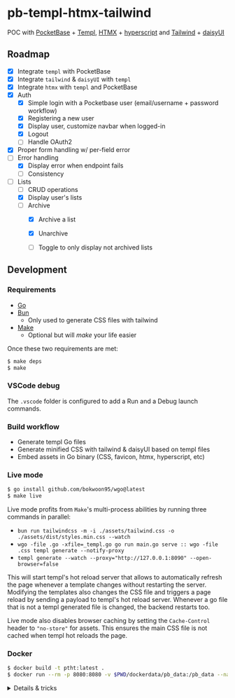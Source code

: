 # pb-templ-htmx-tailwind

POC with [PocketBase](https://pocketbase.io/) + [Templ](https://templ.guide/),
[HTMX](https://htmx.org/) + [hyperscript](https://hyperscript.org/)
and [Tailwind](https://tailwindcss.com/) + [daisyUI](https://daisyui.com/)

## Roadmap

- [x] Integrate `templ` with PocketBase
- [x] Integrate `tailwind` & `daisyUI` with `templ`
- [x] Integrate `htmx` with `templ` and PocketBase
- [x] Auth
  - [x] Simple login with a Pocketbase user (email/username + password workflow)
  - [x] Registering a new user
  - [x] Display user, customize navbar when logged-in
  - [x] Logout
  - [ ] Handle OAuth2
- [x] Proper form handling w/ per-field error
- [ ] Error handling
  - [x] Display error when endpoint fails
  - [ ] Consistency
- [ ] Lists
  - [ ] CRUD operations
  - [x] Display user's lists
  - [ ] Archive
    - [x] Archive a list
    - [x] Unarchive
    - [ ] Toggle to only display not archived lists


## Development

### Requirements

- [Go](https://go.dev/)
- [Bun](https://bun.sh/)
  - Only used to generate CSS files with tailwind
- [Make](https://www.gnu.org/software/make/)
  - Optional but will *make* your life easier

Once these two requirements are met:

```sh
$ make deps
$ make
```

### VSCode debug

The `.vscode` folder is configured to add a Run and a Debug launch commands.

### Build workflow

- Generate templ Go files
- Generate minified CSS with tailwind & daisyUI based on templ files
- Embed assets in Go binary (CSS, favicon, htmx, hyperscript, etc)

### Live mode

```sh
$ go install github.com/bokwoon95/wgo@latest
$ make live
```

Live mode profits from `Make`'s multi-process abilities by running three
commands in parallel:
- `bun run tailwindcss -m -i ./assets/tailwind.css -o ./assets/dist/styles.min.css --watch`
- `wgo -file .go -xfile=_templ.go go run main.go serve :: wgo -file .css templ generate --notify-proxy`
- `templ generate --watch --proxy="http://127.0.0.1:8090" --open-browser=false`

This will start templ's hot reload server that allows to automatically refresh
the page whenever a template changes without restarting the server. Modifying
the templates also changes the CSS file and triggers a page reload by sending
a payload to templ's hot reload server. Whenever a go file that is not a templ
generated file is changed, the backend restarts too.

Live mode also disables browser caching by setting the `Cache-Control` header to
`"no-store"` for assets. This ensures the main CSS file is not cached when templ
hot reloads the page.

### Docker

```sh
$ docker build -t ptht:latest .
$ docker run --rm -p 8080:8080 -v $PWD/dockerdata/pb_data:/pb_data --name ptht ptht:latest
```

<details>
  <summary>Details & tricks</summary>

  #### Bun in Go docker image

  As shown in the build workflow section, this project requires both templ, bun
  and Go to be run in a sequential order. At first a four stage Dockerfile was
  created:

  - Using first `golang:alpine` to install templ and generate templ go files
  - Then using `oven/bun:alpine` to build the CSS based on templ go files
  - Then back to using `golang:alpine` for the rest of the build
    - Installing dependencies, embedding assets and building
  - Then using `gcr.io/distroless/static` to serve

  The main issue was that the whole build directory was copied over from one
  step to another and the cache was invalidated way too often.

  The Dockerfile was switched to using `golang:debian` (because Bun can't be
  installed on alpine distros without glibc) and the bun setup script was used,
  which greatly improved caching but removed the ability to automatically bump
  bun's version using Renovate.

  In the end the chosen solution was to use the `oven/bun:debian` image as a
  first step and copy over the bun binary to the build step. This way the bun
  version is pinned and can be upgraded using renovate.

</details>
